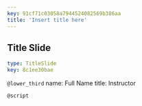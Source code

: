 ```yaml
---
key: 91cf71c03058a7944524082569b386aa
title: 'Insert title here'
---
```


## Title Slide

```yaml
type: TitleSlide
key: 8c1ee30bae
```

`@lower_third`
name: Full Name
title: Instructor

`@script`
